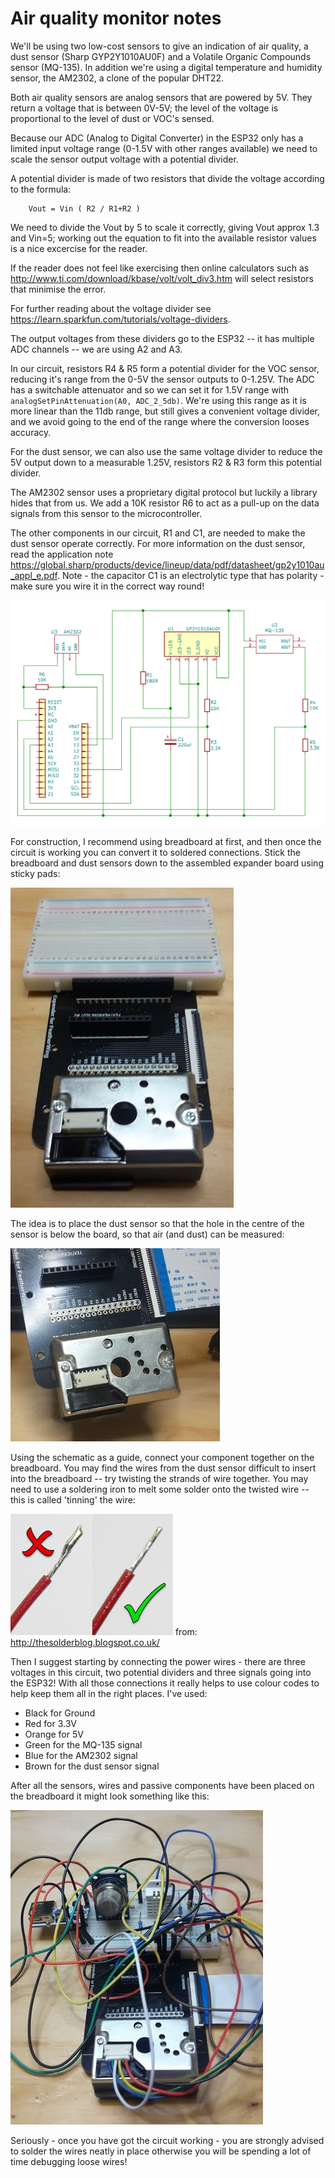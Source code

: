 Air quality monitor notes
===

We'll be using two low-cost sensors to give an indication of air quality, a
dust sensor (Sharp GYP2Y1010AU0F) and a Volatile Organic Compounds sensor
(MQ-135). In addition we're using a digital temperature and humidity sensor,
the AM2302, a clone of the popular DHT22.

Both air quality sensors are analog sensors that are powered by 5V. They return a voltage
that is between 0V-5V; the level of the voltage is proportional to the level
of dust or VOC's sensed.

Because our ADC (Analog to Digital Converter) in the ESP32 only has a limited
input voltage range (0-1.5V with other ranges available) we need to scale the
sensor output voltage with a potential divider.

A potential divider is made of two resistors that divide the voltage according
to the formula:

```
    Vout = Vin ( R2 / R1+R2 )
```

We need to divide the Vout by 5 to scale it correctly, giving Vout approx 1.3
and Vin=5; working out the equation to fit into the available resistor values is
a nice excercise for the reader.

If the reader does not feel like exercising then online calculators such as
http://www.ti.com/download/kbase/volt/volt_div3.htm will select resistors that
minimise the error.

For further reading about the voltage divider see
https://learn.sparkfun.com/tutorials/voltage-dividers.

The output voltages from these dividers go to the ESP32 -- it has multiple ADC
channels -- we are using A2 and A3.

In our circuit, resistors R4 & R5 form a potential divider for the VOC sensor,
reducing it's range from the 0-5V the sensor outputs to 0-1.25V. The ADC has a
switchable attenuator and so we can set it for 1.5V range with
`analogSetPinAttenuation(A0, ADC_2_5db)`. We're using this range as it is more
linear than the 11db range, but still gives a convenient voltage divider, and
we avoid going to the end of the range where the conversion looses accuracy.

For the dust sensor, we can also use the same voltage divider to reduce the 5V
output down to a measurable 1.25V, resistors R2 & R3 form this potential
divider.

The AM2302 sensor uses a proprietary digital protocol but luckily a library
hides that from us. We add a 10K resistor R6 to act as a pull-up on the
data signals from this sensor to the microcontroller.

The other components in our circuit, R1 and C1, are needed to make the dust
sensor operate correctly. For more information on the dust sensor, read the
application note https://global.sharp/products/device/lineup/data/pdf/datasheet/gp2y1010au_appl_e.pdf. Note - the capacitor C1 is an electrolytic type that has
polarity - make sure you wire it in the correct way round!

![a schematic](Air-Quality-Schematic.png)

For construction, I recommend using breadboard at first, and then once the
circuit is working you can convert it to soldered connections. Stick the
breadboard and dust sensors down to the assembled expander board using sticky
pads:

![Expander with bb dust](Expander_with_bb_dust.jpg)

The idea is to place the dust sensor so that the hole in the centre of the
sensor is below the board, so that air (and dust) can be measured:

![Dust sensor](Dust_sensor.jpg)

Using the schematic as a guide, connect your component together on the
breadboard. You may find the wires from the dust sensor difficult to insert
into the breadboard -- try twisting the strands of wire together. You may need
to use a soldering iron to melt some solder onto the twisted wire -- this is
called 'tinning' the wire:

![Tinned wires](Tinned_Wires.jpeg  "Good and bad tinned wired") from:
http://thesolderblog.blogspot.co.uk/

Then I suggest starting by connecting the power wires - there are three
voltages in this circuit, two potential dividers and three signals going into
the ESP32! With all those connections it really helps to use colour codes to
help keep them all in the right places. I've used:

- Black for Ground
- Red for 3.3V
- Orange for 5V
- Green for the MQ-135 signal
- Blue for the AM2302 signal
- Brown for the dust sensor signal


After all the sensors, wires and passive components have been placed on the
breadboard it might look something like this:

![Breadboard with sensors](Breadboard_with_sensors.jpg)

Seriously - once you have got the circuit working - you are strongly advised to
solder the wires neatly in place otherwise you will be spending a lot of time
debugging loose wires!

